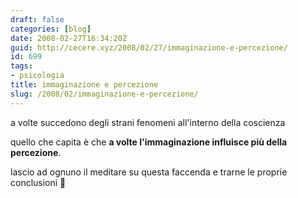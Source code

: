 ```yaml
---
draft: false
categories: [blog]
date: 2008-02-27T16:34:20Z
guid: http://cecere.xyz/2008/02/27/immaginazione-e-percezione/
id: 699
tags:
- psicologia
title: immaginazione e percezione
slug: /2008/02/immaginazione-e-percezione/
---
```


a volte succedono degli strani fenomeni all'interno della coscienza

quello che capita è che **a volte l'immaginazione influisce più della percezione**.

lascio ad ognuno il meditare su questa faccenda e trarne le proprie conclusioni 🙂